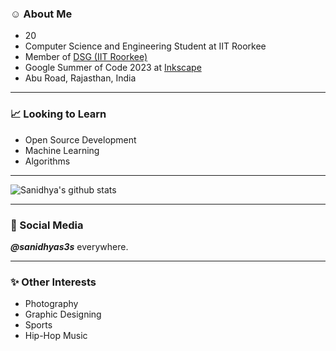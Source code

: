### ☺️ About Me
- <!--AGE-->20<!--/AGE-->
- Computer Science and Engineering Student at IIT Roorkee
- Member of [DSG (IIT Roorkee)](https://github.com/dsgiitr)
- Google Summer of Code 2023 at [Inkscape](https://summerofcode.withgoogle.com/programs/2023/projects/t7Xn0iW6)
- Abu Road, Rajasthan, India

---------------------------------
### 📈 Looking to Learn
- Open Source Development
- Machine Learning
- Algorithms

---------------------------------

<!-- [![Top Langs](https://github-readme-stats.vercel.app/api/top-langs/?username=sanidhyas3s&layout=compact&hide=kotlin,swift,objective-c)](https://github.com/sanidhyas3s/github-readme-stats)  -->

![Sanidhya's github stats](https://github-readme-stats.vercel.app/api?username=sanidhyas3s&hide=stars&show_icons=true)

---------------------------------
### 📸 Social Media
***@sanidhyas3s*** everywhere.

---------------------------------
### ✨ Other Interests
- Photography
- Graphic Designing
- Sports
- Hip-Hop Music
